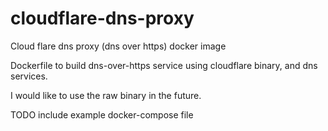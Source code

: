 # cloudflare-dns-proxy
Cloud flare dns proxy (dns over https) docker image

Dockerfile to build dns-over-https service using cloudflare binary, and dns services.

I would like to use the raw binary in the future.

TODO include example docker-compose file